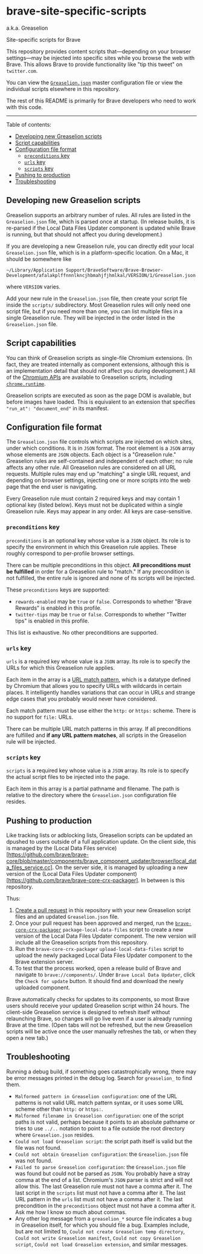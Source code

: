 # brave-site-specific-scripts
a.k.a. Greaselion

Site-specific scripts for Brave

This repository provides content scripts that—depending on your browser settings—may be injected into specific sites while you browse the web with Brave. This allows Brave to provide functionality like "tip this tweet" on `twitter.com`.

You can view the [`Greaselion.json`](https://github.com/brave/brave-site-specific-scripts/blob/master/data/Greaselion.json) master configuration file or view the individual scripts elsewhere in this repository.

The rest of this README is primarily for Brave developers who need to work with this code.

---

Table of contents:

 - [Developing new Greaselion scripts](#developing-new-greaselion-scripts)
 - [Script capabilities](#script-capabilities)
 - [Configuration file format](#configuration-file-format)
   - [`preconditions` key](#preconditions-key)
   - [`urls` key](#urls-key)
   - [`scripts` key](#scripts-key)
 - [Pushing to production](#pushing-to-production)
 - [Troubleshooting](#troubleshooting)

## Developing new Greaselion scripts

Greaselion supports an arbitrary number of rules. All rules are listed in the `Greaselion.json` file, which is parsed once at startup. (In release builds, it is re-parsed if the Local Data Files Updater component is updated while Brave is running, but that should not affect you during development.)

If you are developing a new Greaselion rule, you can directly edit your local `Greaselion.json` file, which is in a platform-specific location. On a Mac, it should be somewhere like

`~/Library/Application Support/BraveSoftware/Brave-Browser-Development/afalakplffnnnlkncjhbmahjfjhmlkal/VERSION/1/Greaselion.json`

where `VERSION` varies.

Add your new rule in the `Greaselion.json` file, then create your script file inside the `scripts/` subdirectory. Most Greaselion rules will only need one script file, but if you need more than one, you can list multiple files in a single Greaselion rule. They will be injected in the order listed in the `Greaselion.json` file.

## Script capabilities

You can think of Greaselion scripts as single-file Chromium extensions. (In fact, they are treated internally as component extensions, although this is an implementation detail that should not affect you during development.) All of the [Chromium APIs](https://developer.chrome.com/extensions/content_scripts#capabilities) are available to Greaselion scripts, including [`chrome.runtime`](https://developer.chrome.com/extensions/runtime).

Greaselion scripts are executed as soon as the page DOM is available, but before images have loaded. This is equivalent to an extension that specifies `"run_at": "document_end"` in its manifest.

## Configuration file format

The `Greaselion.json` file controls which scripts are injected on which sites, under which conditions. It is in `JSON` format. The root element is a `JSON` array whose elements are `JSON` objects. Each object is a "Greaselion rule." Greaselion rules are self-contained and independent of each other; no rule affects any other rule. All Greaselion rules are considered on all URL requests. Multiple rules may end up "matching" a single URL request, and depending on browser settings, injecting one or more scripts into the web page that the end user is navigating.

Every Greaselion rule must contain 2 required keys and may contain 1 optional key (listed below). Keys must not be duplicated within a single Greaselion rule. Keys may appear in any order. All keys are case-sensitive.

### `preconditions` key

`preconditions` is an optional key whose value is a `JSON` object. Its role is to specify the environment in which this Greaselion rule applies. These roughly correspond to per-profile browser settings.

There can be multiple preconditions in this object. **All preconditions must be fulfilled** in order for a Greaselion rule to "match." If any precondition is not fulfilled, the entire rule is ignored and none of its scripts will be injected.

These `preconditions` keys are supported:

 - `rewards-enabled` may be `true` or `false`. Corresponds to whether "Brave Rewards" is enabled in this profile.
 - `twitter-tips` may be `true` or `false`. Corresponds to whether "Twitter tips" is enabled in this profile.

This list is exhaustive. No other preconditions are supported.

### `urls` key

`urls` is a required key whose value is a `JSON` array. Its role is to specify the URLs for which this Greaselion rule applies.

Each item in the array is a [URL match pattern](https://developer.chrome.com/extensions/match_patterns), which is a datatype defined by Chromium that allows you to specify URLs with wildcards in certain places. It intelligently handles variations that can occur in URLs and strange edge cases that you probably would never have considered.

Each match pattern must be use either the `http:` or `https:` scheme. There is no support for `file:` URLs.

There can be multiple URL match patterns in this array. If all preconditions are fulfilled and **if any URL pattern matches**, all scripts in the Greaselion rule will be injected.

### `scripts` key

`scripts` is a required key whose value is a `JSON` array. Its role is to specify the actual script files to be injected into the page.

Each item in this array is a partial pathname and filename. The path is relative to the directory where the `Greaselion.json` configuration file resides.

## Pushing to production

Like tracking lists or adblocking lists, Greaselion scripts can be updated an dpushed to users outside of a full application update. On the client side, this is managed by the (Local Data Files service)[https://github.com/brave/brave-core/blob/master/components/brave_component_updater/browser/local_data_files_service.cc]. On the server side, it is managed by uploading a new version of the (Local Data Files Updater component)[https://github.com/brave/brave-core-crx-packager]. In between is this repository.

Thus:

 1. [Create a pull request](https://github.com/brave/brave-site-specific-scripts/pull/new/master) in this repository with your new Greaselion script files and an updated `Greaselion.json` file.
 2. Once your pull request has been approved and merged, run the [`brave-core-crx-packager`](https://github.com/brave/brave-core-crx-packager) `package-local-data-files` script to create a new version of the Local Data Files Updater component. The new version will include all the Greaselion scripts from this repository.
 3. Run the `brave-core-crx-packager` `upload-local-data-files` script to upload the newly packaged Local Data Files Updater component to the Brave extension server.
 4. To test that the process worked, open a release build of Brave and navigate to `brave://components/`. Under `Brave Local Data Updater`, click the `Check for update` button. It should find and download the newly uploaded component.

Brave automatically checks for updates to its components, so most Brave users should receive your updated Greaselion script within 24 hours. The client-side Greaselion service is designed to refresh itself without relaunching Brave, so changes will go live even if a user is already running Brave at the time. (Open tabs will not be refreshed, but the new Greaselion scripts will be active once the user manually refreshes the tab, or when they open a new tab.)

## Troubleshooting

Running a debug build, if something goes catastrophically wrong, there may be error messages printed in the debug log. Search for `greaselion_` to find them.

 - `Malformed pattern in Greaselion configuration`: one of the URL patterns is not valid URL match pattern syntax, or it uses some URL scheme other than `http:` or `https:`.
 - `Malformed filename in Greaselion configuration`: one of the script paths is not valid, perhaps because it points to an absolute pathname or tries to use `../..` notation to point to a file outside the root directory where `Greaselion.json` resides.
 - `Could not load Greaselion script`: the script path itself is valid but the file was not found.
 - `Could not obtain Greaselion configuration`: the `Greaselion.json` file was not found.
 - `Failed to parse Greaselion configuration`: the `Greaselion.json` file was found but could not be parsed as `JSON`. You probably have a stray comma at the end of a list. Chromium's `JSON` parser is strict and will not allow this. The last Greaselion rule must not have a comma after it. The last script in the `scripts` list must not have a comma after it. The last URL pattern in the `urls` list must not have a comma after it. The last precondition in the `preconditions` object must not have a comma after it. Ask me how I know so much about commas.
 - Any other log message from a `greaselion_*` source file indicates a bug in Greaselion itself, for which you should file a bug. Examples include, but are not limited to, `Could not create Greaselion temp directory`, `Could not write Greaselion manifest`, `Could not copy Greaselion script`, `Could not load Greaselion extension`, and similar messages.
